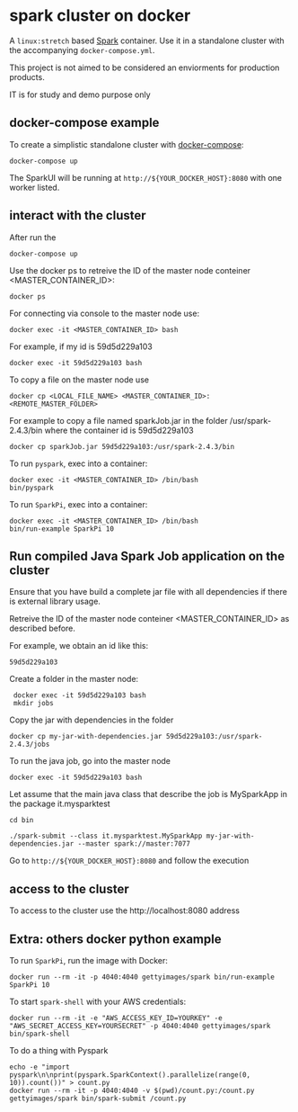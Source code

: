 
# spark cluster on docker

A `linux:stretch` based [Spark](http://spark.apache.org) container. 
Use it in a standalone cluster with the accompanying `docker-compose.yml`.

This project is not aimed to be considered an enviorments for production products. 

IT is for study and demo purpose only

## docker-compose example

To create a simplistic standalone cluster with [docker-compose](http://docs.docker.com/compose):

    docker-compose up

The SparkUI will be running at `http://${YOUR_DOCKER_HOST}:8080` with one worker listed. 

## interact with the cluster

After run the 

    docker-compose up

Use the docker ps to retreive the ID of the master node conteiner <MASTER_CONTAINER_ID>:

    docker ps

For connecting via console to the master node use:

    docker exec -it <MASTER_CONTAINER_ID> bash

For example, if my id is 59d5d229a103

    docker exec -it 59d5d229a103 bash

To copy a file on the master node use

    docker cp <LOCAL_FILE_NAME> <MASTER_CONTAINER_ID>:<REMOTE_MASTER_FOLDER>

For example to copy a file named sparkJob.jar in the folder /usr/spark-2.4.3/bin where the container id is 59d5d229a103

    docker cp sparkJob.jar 59d5d229a103:/usr/spark-2.4.3/bin

To run `pyspark`, exec into a container:

    docker exec -it <MASTER_CONTAINER_ID> /bin/bash
    bin/pyspark

To run `SparkPi`, exec into a container:

    docker exec -it <MASTER_CONTAINER_ID> /bin/bash
    bin/run-example SparkPi 10

## Run compiled Java Spark Job application on the cluster

Ensure that you have build a complete jar file with all dependencies if there is external library usage.

Retreive the ID of the master node conteiner <MASTER_CONTAINER_ID> as described before.

For example, we obtain an id like this:

    59d5d229a103

Create a folder in the master node:

     docker exec -it 59d5d229a103 bash
     mkdir jobs

Copy the jar with dependencies in the folder

    docker cp my-jar-with-dependencies.jar 59d5d229a103:/usr/spark-2.4.3/jobs  

To run the java job, go into the master node

    docker exec -it 59d5d229a103 bash

Let assume that the main java class that describe the job is MySparkApp in the package it.mysparktest

    cd bin

    ./spark-submit --class it.mysparktest.MySparkApp my-jar-with-dependencies.jar --master spark://master:7077

Go to `http://${YOUR_DOCKER_HOST}:8080` and follow the execution


## access to the cluster

To access to the cluster use the http://localhost:8080 address


## Extra: others docker python example

To run `SparkPi`, run the image with Docker:

    docker run --rm -it -p 4040:4040 gettyimages/spark bin/run-example SparkPi 10

To start `spark-shell` with your AWS credentials:

    docker run --rm -it -e "AWS_ACCESS_KEY_ID=YOURKEY" -e "AWS_SECRET_ACCESS_KEY=YOURSECRET" -p 4040:4040 gettyimages/spark bin/spark-shell

To do a thing with Pyspark

    echo -e "import pyspark\n\nprint(pyspark.SparkContext().parallelize(range(0, 10)).count())" > count.py
    docker run --rm -it -p 4040:4040 -v $(pwd)/count.py:/count.py gettyimages/spark bin/spark-submit /count.py



